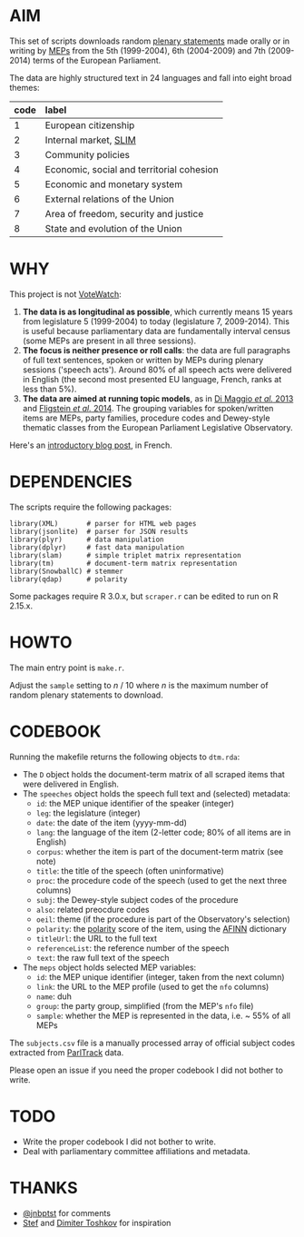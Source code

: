 # AIM

This set of scripts downloads random [plenary statements][cre] made orally or in writing by [MEPs][dir] from the 5th (1999-2004), 6th (2004-2009) and 7th (2009-2014) terms of the European Parliament.

The data are highly structured text in 24 languages and fall into eight broad themes:

|code  |label                                      |
|:-----|:------------------------------------------|
|1     |European citizenship                       |
|2     |Internal market, [SLIM][slim]              |
|3     |Community policies                         |
|4     |Economic, social and territorial cohesion  |
|5     |Economic and monetary system               |
|6     |External relations of the Union            |
|7     |Area of freedom, security and justice      |
|8     |State and evolution of the Union           |

[cre]: http://www.europarl.europa.eu/plenary/en/home.html
[dir]: http://www.europarl.europa.eu/meps/en/directory.html
[slim]: http://ec.europa.eu/internal_market/simplification/index_en.htm

# WHY

This project is not [VoteWatch](http://www.votewatch.eu/):

1. __The data is as longitudinal as possible__, which currently means 15 years from legislature 5 (1999-2004) to today (legislature 7, 2009-2014). This is useful because parliamentary data are fundamentally interval census (some MEPs are present in all three sessions).
2. __The focus is neither presence or roll calls__: the data are full paragraphs of full text sentences, spoken or written by MEPs during plenary sessions ('speech acts'). Around 80% of all speech acts were delivered in English (the second most presented EU language, French, ranks at less than 5%).
3. __The data are aimed at running topic models__, as in [Di Maggio _et al._ 2013](http://www.theculturelab.umd.edu/uploads/1/4/2/2/14225661/exploitingaffinities_dimaggio.pdf) and [Fligstein _et al._ 2014](http://sociology.berkeley.edu/sites/default/files/faculty/fligstein/Why%20the%20Federal%20Reserve%20Failed%20to%20See%20the%20Crisis%20of%202008%20v.2.6.pdf). The grouping variables for spoken/written items are MEPs, party families, procedure codes and Dewey-style thematic classes from the European Parliament Legislative Observatory.

Here's an [introductory blog post](http://politbistro.hypotheses.org/2068), in French.

# DEPENDENCIES

The scripts require the following packages:

```{S}
library(XML)       # parser for HTML web pages
library(jsonlite)  # parser for JSON results
library(plyr)      # data manipulation
library(dplyr)     # fast data manipulation
library(slam)      # simple triplet matrix representation
library(tm)        # document-term matrix representation
library(SnowballC) # stemmer
library(qdap)      # polarity
```

Some packages require R 3.0.x, but `scraper.r` can be edited to run on R 2.15.x.

# HOWTO

The main entry point is `make.r`.

Adjust the `sample` setting to _n_ / 10 where _n_ is the maximum number of random plenary statements to download.

# CODEBOOK

Running the makefile returns the following objects to `dtm.rda`:

* The `D` object holds the document-term matrix of all scraped items that were delivered in English.
* The `speeches` object holds the speech full text and (selected) metadata:
  * `id`: the MEP unique identifier of the speaker (integer)
  * `leg`: the legislature (integer)
  * `date`: the date of the item (yyyy-mm-dd)
  * `lang`: the language of the item (2-letter code; 80% of all items are in English)
  * `corpus`: whether the item is part of the document-term matrix (see note)
  * `title`: the title of the speech (often uninformative)
  * `proc`: the procedure code of the speech (used to get the next three columns)
  * `subj`: the Dewey-style subject codes of the procedure
  * `also`: related preocdure codes
  * `oeil`: theme (if the procedure is part of the Observatory's selection)
  * `polarity`: the [polarity](https://trinker.github.io/qdap/polarity.html) score of the item, using the [AFINN](http://www2.imm.dtu.dk/pubdb/views/publication_details.php?id=6010) dictionary
  * `titleUrl`: the URL to the full text
  * `referenceList`: the reference number of the speech
  * `text`: the raw full text of the speech
* The `meps` object holds selected MEP variables:
  * `id`: the MEP unique identifier (integer, taken from the next column)
  * `link`: the URL to the MEP profile (used to get the `nfo` columns)
  * `name`: duh
  * `group`: the party group, simplified (from the MEP's `nfo` file)
  * `sample`: whether the MEP is represented in the data, i.e. ~ 55% of all MEPs

The `subjects.csv` file is a manually processed array of official subject codes extracted from [ParlTrack](http://parltrack.euwiki.org/) data.

Please open an issue if you need the proper codebook I did not bother to write.

# TODO

- Write the proper codebook I did not bother to write.
- Deal with parliamentary committee affiliations and metadata.

# THANKS

* [@jnbptst](https://twitter.com/jnbptst) for comments
* [Stef](https://github.com/stef) and [Dimiter Toshkov](http://www.dimiter.eu/) for inspiration
